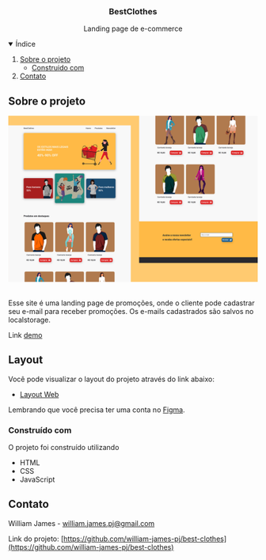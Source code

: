 <br />
<p align="center">

  <h3 align="center">BestClothes</h3>

  <p align="center">
    Landing page de e-commerce
  </p>
</p>

<details open="open">
  <summary>Índice</summary>
  <ol>
    <li>
      <a href="#sobre-o-projeto">Sobre o projeto</a>
      <ul>
        <li><a href="#construido-com">Construido com</a></li>
      </ul>
    </li>
    <li><a href="#contato">Contato</a></li>
  </ol>
</details>

## Sobre o projeto

![screenshot](.github/cover.png)

<br />
Esse site é uma landing page de promoções, onde o cliente pode cadastrar seu e-mail para receber promoções. Os e-mails cadastrados são salvos no localstorage.


Link [demo](https://bestclothes.netlify.app)

## Layout

Você pode visualizar o layout do projeto através do link abaixo:

- [Layout Web](https://www.figma.com/file/gTPtuSRTcxNUXloI8CXiLx/BestClothes?node-id=0%3A1)

Lembrando que você precisa ter uma conta no [Figma](https://www.figma.com).

### Construído com

O projeto foi construído utilizando

- HTML
- CSS
- JavaScript

## Contato

William James - william.james.pj@gmail.com

Link do projeto: [https://github.com/william-james-pj/best-clothes](https://github.com/william-james-pj/best-clothes)
